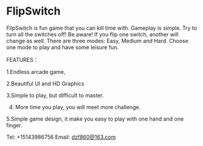# FlipSwitch
FlipSwitch is fun game that you can kill time with.
Gameplay is simple. Try to turn all the switches off! 
Be aware! If you flip one switch, another will change as well. 
There are three modes: Easy, Medium and Hard. Choose one mode to play and have some leisure fun.

FEATURES：

1.Endless arcade game, 

2.Beautiful UI and HD Graphics

3.Simple to play, but difficult to master.

4. More time you play, you will meet more challenge.

5.Simple game design, it make you easy to play with one hand and one finger.

Tel: +15143986756
Email: dzf860@163.com
